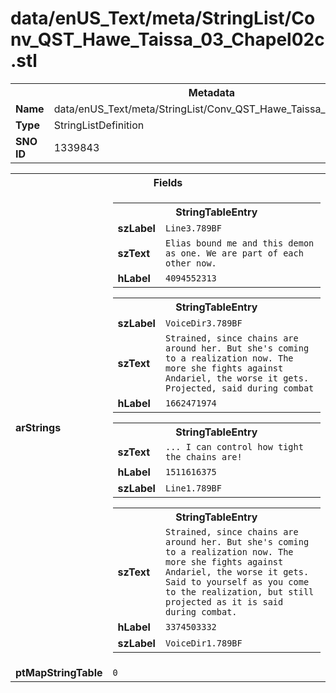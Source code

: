 <h1>data/enUS_Text/meta/StringList/Conv_QST_Hawe_Taissa_03_Chapel02c.stl</h1><table><tr><th colspan="100%">Metadata</th></tr><tr><td><b>Name</b></td><td>data/enUS_Text/meta/StringList/Conv_QST_Hawe_Taissa_03_Chapel02c.stl</td></tr><tr><td><b>Type</b></td><td>StringListDefinition</td></tr><tr><td><b>SNO ID</b></td><td>1339843</td></tr></table>

<table><tr><th colspan="100%">Fields</th></tr><tr><td><b>arStrings</b></td><td><table><tr><th colspan="100%">StringTableEntry</th></tr><tr><td><b>szLabel</b></td><td><code>Line3.789BF</code></td></tr><tr><td><b>szText</b></td><td><code>Elias bound me and this demon as one. We are part of each other now.</code></td></tr><tr><td><b>hLabel</b></td><td><code>4094552313</code></td></tr></table>


<table><tr><th colspan="100%">StringTableEntry</th></tr><tr><td><b>szLabel</b></td><td><code>VoiceDir3.789BF</code></td></tr><tr><td><b>szText</b></td><td><code>Strained, since chains are around her. But she's coming to a realization now. The more she fights against Andariel, the worse it gets. Projected, said during combat</code></td></tr><tr><td><b>hLabel</b></td><td><code>1662471974</code></td></tr></table>


<table><tr><th colspan="100%">StringTableEntry</th></tr><tr><td><b>szText</b></td><td><code>... I can control how tight the chains are!</code></td></tr><tr><td><b>hLabel</b></td><td><code>1511616375</code></td></tr><tr><td><b>szLabel</b></td><td><code>Line1.789BF</code></td></tr></table>


<table><tr><th colspan="100%">StringTableEntry</th></tr><tr><td><b>szText</b></td><td><code>Strained, since chains are around her. But she's coming to a realization now. The more she fights against Andariel, the worse it gets. Said to yourself as you come to the realization, but still projected as it is said during combat.</code></td></tr><tr><td><b>hLabel</b></td><td><code>3374503332</code></td></tr><tr><td><b>szLabel</b></td><td><code>VoiceDir1.789BF</code></td></tr></table>


</td></tr><tr><td><b>ptMapStringTable</b></td><td><code>0</code></td></tr></table>

